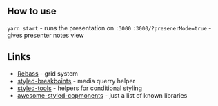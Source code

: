 

## How to use

`yarn start` - runs the presentation on `:3000`
`:3000/?presenerMode=true` - gives presenter notes view

## Links

* [Rebass](https://rebassjs.org/reflexbox/) - grid system
* [styled-breakboints](https://github.com/mg901/styled-breakpoints) - media querry helper
* [styled-tools](https://github.com/diegohaz/styled-tools) - helpers for conditional styling
* [awesome-styled-copmonents](https://github.com/styled-components/awesome-styled-components) - just a list of known libraries 

